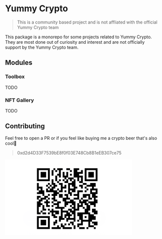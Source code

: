 # Yummy Crypto

> This is a community based project and is not affliated with the official Yummy Crypto team

This package is a monorepo for some projects related to Yummy Crypto. They are most done out of curiosity and interest and are not officially support by the Yummy Crypto team.

## Modules

### Toolbox

TODO

### NFT Gallery

TODO

## Contributing

Feel free to open a PR or if you feel like buying me a crypto beer that's also cool🍻

> 0xd2d4D33F7539bE8f0f03E748Cb8B1eEB307ce75

![Account QR](donate.png)
